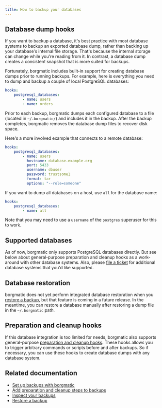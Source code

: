 ```yaml
---
title: How to backup your databases
---
```

## Database dump hooks

If you want to backup a database, it's best practice with most database
systems to backup an exported database dump, rather than backing up your
database's internal file storage. That's because the internal storage can
change while you're reading from it. In contrast, a database dump creates a
consistent snapshot that is more suited for backups.

Fortunately, borgmatic includes built-in support for creating database dumps
prior to running backups. For example, here is everything you need to dump and
backup a couple of local PostgreSQL databases:

```yaml
hooks:
    postgresql_databases:
        - name: users
        - name: orders
```

Prior to each backup, borgmatic dumps each configured database to a file
(located in `~/.borgmatic/`) and includes it in the backup. After the backup
completes, borgmatic removes the database dump files to recover disk space.

Here's a more involved example that connects to a remote database:

```yaml
hooks:
    postgresql_databases:
        - name: users
          hostname: database.example.org
          port: 5433
          username: dbuser
          password: trustsome1
          format: tar
          options: "--role=someone"
```

If you want to dump all databases on a host, use `all` for the database name:

```yaml
hooks:
    postgresql_databases:
        - name: all
```

Note that you may need to use a `username` of the `postgres` superuser for
this to work.

## Supported databases

As of now, borgmatic only supports PostgreSQL databases directly. But see
below about general-purpose preparation and cleanup hooks as a work-around
with other database systems. Also, please [file a
ticket](https://torsion.org/borgmatic/#issues) for additional database systems
that you'd like supported.

## Database restoration

borgmatic does not yet perform integrated database restoration when you
[restore a backup](http://localhost:8080/docs/how-to/restore-a-backup/), but
that feature is coming in a future release. In the meantime, you can restore
a database manually after restoring a dump file in the `~/.borgmatic` path.

## Preparation and cleanup hooks

If this database integration is too limited for needs, borgmatic also supports
general-purpose [preparation and cleanup
hooks](https://torsion.org/borgmatic/docs/how-to/add-preparation-and-cleanup-steps-to-backups/).
These hooks allows you to trigger arbitrary commands or scripts before and
after backups. So if necessary, you can use these hooks to create database
dumps with any database system.

## Related documentation

 * [Set up backups with borgmatic](https://torsion.org/borgmatic/docs/how-to/set-up-backups/)
 * [Add preparation and cleanup steps to backups](https://torsion.org/borgmatic/docs/how-to/add-preparation-and-cleanup-steps-to-backups/)
 * [Inspect your backups](https://torsion.org/borgmatic/docs/how-to/inspect-your-backups/)
 * [Restore a backup](http://localhost:8080/docs/how-to/restore-a-backup/)
